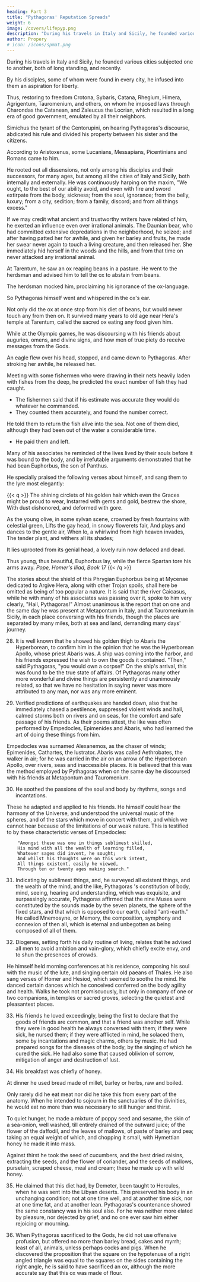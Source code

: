 ```yaml
---
heading: Part 3
title: "Pythagoras' Reputation Spreads"
weight: 6
image: /covers/lifepyp.png
description: "During his travels in Italy and Sicily, he founded various cities subjected one to another, both of long standing, and recently."
author: Propery
# icon: /icons/spmat.png
---
```



<!-- 21. --> 

During his travels in Italy and Sicily, he founded various cities subjected one to another, both of long standing, and recently. 

By his disciples, some of whom were found in every city, he infused into them an aspiration for liberty.

Thus, restoring to freedom Crotona, Sybaris, Catana, Rhegium, Himera, Agrigentum, Tauromenium, and others, on whom he imposed laws through Charondas the Catanean, and Zaleucus the Locrian, which resulted in a long era of good government, emulated by all their neighbors. 

Simichus the tyrant of the Centorupini, on hearing Pythagoras's discourse, abdicated his rule and divided his property between his sister and the citizens.


<!-- 22. --> 

According to Aristoxenus, some Lucanians, Messapians, Picentinians and Romans came to him. 

He rooted out all dissensions, not only among his disciples and their successors, for many ages, but among all the cities of Italy and Sicily, both internally and externally. He was continuously harping on the maxim, "We ought, to the best of our ability avoid, and even with fire and sword extirpate from the body, sickness; from the soul, ignorance; from the belly, luxury; from a city, sedition; from a family, discord; and from all things excess."

<!-- 23.  -->

If we may credit what ancient and trustworthy writers have related of him, he exerted an influence even over irrational animals. The Daunian bear, who had committed extensive depredations in the neighborhood, he seized; and after having patted her for awhile, and given her barley and fruits, he made her swear never again to touch a living creature, and then released her. She immediately hid herself in the woods and the hills, and from that time on never attacked any irrational animal.


<!-- 24. --> 

At Tarentum, he saw an ox reaping beans in a pasture. He went to the herdsman and advised him to tell the ox to abstain from beans. 

The herdsman mocked him, proclaiming his ignorance of the ox-language. 

So Pythagoras himself went and whispered in the ox's ear. 

Not only did the ox at once stop from his diet of beans, but would never touch any from then on. It survived many years to old age near Hera's temple at Tarentum, called the sacred ox eating any food given him.

<!-- 25. --> 

While at the Olympic games, he was discoursing with his friends about auguries, omens, and divine signs, and how men of true piety do receive messages from the Gods. 

An eagle flew over his head, stopped, and came down to Pythagoras. After stroking her awhile, he released her.

Meeting with some fishermen who were drawing in their nets heavily laden with fishes from the deep, he predicted the exact number of fish they had caught. 
- The fishermen said that if his estimate was accurate they would do whatever he commanded. 
- They counted them accurately, and found the number correct. 

He told them to return the fish alive into the sea. Not one of them died, although they had been out of the water a considerable time. 
- He paid them and left.

<!-- 26.  -->

Many of his associates he reminded of the lives lived by their souls before it was bound to the body, and by irrefutable arguments demonstrated that he had bean Euphorbus, the son of Panthus. 

He specially praised the following verses about himself, and sang them to the lyre most elegantly:

{{< q >}}
The shining circlets of his golden hair which even the Graces might be proud to wear,
        Instarred with gems and gold, bestrew the shore,
        With dust dishonored, and deformed with gore.

As the young olive, in some sylvan scene, crowned by fresh fountains with celestial green,
        Lifts the gay head, in snowy flowerets fair,
        And plays and dances to the gentle air,
        When lo, a whirlwind from high heaven invades,
        The tender plant, and withers all its shades;

It lies uprooted from its genial head, a lovely ruin now defaced and dead.

Thus young, thus beautiful, Euphorbus lay, while the fierce Spartan tore his arms away.
<cite>Pope, Homer's Iliad, Book 17</cite>
{{< /q >}}


<!-- 27.  -->

The stories about the shield of this Phrygian Euphorbus being at Mycenae dedicated to Argive Hera, along with other Trojan spoils, shall here be omitted as being of too popular a nature. It is said that the river Caicasus, while he with many of his associates was passing over it, spoke to him very clearly, "Hail, Pythagoras!" Almost unanimous is the report that on one and the same day he was present at Metapontum in Italy, and at Tauromenium in Sicily, in each place conversing with his friends, though the places are separated by many miles, both at sea and land, demanding many days' journey.

28. It is well known that he showed his golden thigh to Abaris the Hyperborean, to confirm him in the opinion that he was the Hyperborean Apollo, whose priest Abaris was. A ship was coming into the harbor, and his friends expressed the wish to own the goods it contained. "Then," said Pythagoras, "you would own a corpse!" On the ship's arrival, this was found to be the true state of affairs. Of Pythagoras many other more wonderful and divine things are persistently and unanimously related, so that we have no hesitation in saying never was more attributed to any man, nor was any more eminent.

29. Verified predictions of earthquakes are handed down, also that he immediately chased a pestilence, suppressed violent winds and hail, calmed storms both on rivers and on seas, for the comfort and safe passage of his friends. As their poems attest, the like was often performed by Empedocles, Epimenides and Abaris, who had learned the art of doing these things from him. 

Empedocles was surnamed Alexanemos, as the chaser of winds; Epimenides, Cathartes, the lustrator. Abaris was called Aethrobates, the walker in air; for he was carried in the air on an arrow of the Hyperborean Apollo, over rivers, seas and inaccessible places. It is believed that this was the method employed by Pythagoras when on the same day he discoursed with his friends at Metapontum and Tauromenium.

30. He soothed the passions of the soul and body by rhythms, songs and incantations. 

These he adapted and applied to his friends. He himself could hear the harmony of the Universe, and understood the universal music of the spheres, and of the stars which move in concert with them, and which we cannot hear because of the limitations of our weak nature. This is testified to by these characteristic verses of Empedocles:

        "Amongst these was one in things sublimest skilled,
        His mind with all the wealth of learning filled,
        Whatever sages did invent, he sought;
        And whilst his thoughts were on this work intent,
        All things existent, easily he viewed,
        Through ten or twenty ages making search."

31. Indicating by sublimest things, and, he surveyed all existent things, and the wealth of the mind, and the like, Pythagoras 's constitution of body, mind, seeing, hearing and understanding, which was exquisite, and surpassingly accurate, Pythagoras affirmed that the nine Muses were constituted by the sounds made by the seven planets, the sphere of the fixed stars, and that which is opposed to our earth, called "anti-earth." He called Mnemosyne, or Memory, the composition, symphony and connexion of then all, which is eternal and unbegotten as being composed of all of them.

32. Diogenes, setting forth his daily routine of living, relates that he advised all men to avoid ambition and vain-glory, which chiefly excite envy, and to shun the presences of crowds. 

He himself held morning conferences at his residence, composing his soul with the music of the lute, and singing certain old paeans of Thales. He also sang verses of Homer and Hesiod, which seemed to soothe the mind. He danced certain dances which he conceived conferred on the body agility and health. Walks he took not promiscuously, but only in company of one or two companions, in temples or sacred groves, selecting the quietest and pleasantest places.


33. His friends he loved exceedingly, being the first to declare that the goods of friends are common, and that a friend was another self. While they were in good health he always conversed with them; if they were sick, he nursed them; if they were afflicted in mind, he solaced them, some by incantations and magic charms, others by music. He had prepared songs for the diseases of the body, by the singing of which he cured the sick. He had also some that caused oblivion of sorrow, mitigation of anger and destruction of lust.

34. His breakfast was chiefly of honey. 

At dinner he used bread made of millet, barley or herbs, raw and boiled. 

Only rarely did he eat meat nor did he take this from every part of the anatomy. When he intended to sojourn in the sanctuaries of the divinities, he would eat no more than was necessary to still hunger and thirst. 

To quiet hunger, he made a mixture of poppy seed and sesame, the skin of a sea-onion, well washed, till entirely drained of the outward juice; of the flower of the daffodil, and the leaves of mallows, of paste of barley and pea; taking an equal weight of which, and chopping it small, with Hymettian honey he made it into mass. 

Against thirst he took the seed of cucumbers, and the best dried raisins, extracting the seeds, and the flower of coriander, and the seeds of mallows, purselain, scraped cheese, meal and cream; these he made up with wild honey.


35. He claimed that this diet had, by Demeter, been taught to Hercules, when he was sent into the Libyan deserts. This preserved his body in an unchanging condition; not at one time well, and at another time sick, nor at one time fat, and at another lean. Pythagoras's countenance showed the same constancy was in his soul also. For he was neither more elated by pleasure, nor dejected by grief, and no one ever saw him either rejoicing or mourning.

36. When Pythagoras sacrificed to the Gods, he did not use offensive profusion, but offered no more than barley bread, cakes and myrrh; least of all, animals, unless perhaps cocks and pigs. When he discovered the proposition that the square on the hypotenuse of a right angled triangle was equal to the squares on the sides containing the right angle, he is said to have sacrificed an ox, although the more accurate say that this ox was made of flour.

